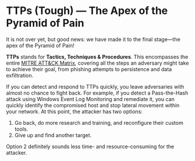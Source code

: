 # TTPs (Tough) — The Apex of the Pyramid of Pain

It is not over yet, but good news: we have made it to the final stage—the apex of the Pyramid of Pain!

**TTPs** stands for **Tactics, Techniques & Procedures**. This encompasses the entire [MITRE ATT&CK Matrix](https://attack.mitre.org/), covering all the steps an adversary might take to achieve their goal, from phishing attempts to persistence and data exfiltration.

If you can detect and respond to TTPs quickly, you leave adversaries with almost no chance to fight back. For example, if you detect a Pass-the-Hash attack using Windows Event Log Monitoring and remediate it, you can quickly identify the compromised host and stop lateral movement within your network. At this point, the attacker has two options:

1. Go back, do more research and training, and reconfigure their custom tools.
2. Give up and find another target.

Option 2 definitely sounds less time- and resource-consuming for the attacker.